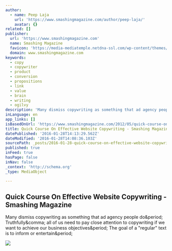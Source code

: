 ```yaml
---
author:
  - name: Peep Laja
    url: 'https://www.smashingmagazine.com/author/peep-laja/'
    avatar: {}
related: []
publisher:
  url: 'https://www.smashingmagazine.com'
  name: Smashing Magazine
  favicon: 'https://media-mediatemple.netdna-ssl.com/wp-content/themes/smashing-magazine/assets/images/favicon.png'
  domain: www.smashingmagazine.com
keywords:
  - copy
  - copywriter
  - product
  - conversion
  - propositions
  - link
  - value
  - brain
  - writing
  - ogilvy
description: 'Many dismiss copywriting as something that ad agency people do. Truthfully, all of us need to pay close attention to copywriting if we want to achieve our business objectives. The goal of a "regular" text is to inform or entertain.'
inLanguage: en
app_links: []
isBasedOnUrl: 'https://www.smashingmagazine.com/2012/05/quick-course-on-effective-website-copywriting/'
title: Quick Course On Effective Website Copywriting - Smashing Magazine
datePublished: '2016-01-28T14:13:29.562Z'
dateModified: '2016-01-28T14:08:36.103Z'
sourcePath: _posts/2016-01-28-quick-course-on-effective-website-copywriting-smashing-mag.md
published: true
inFeed: true
hasPage: false
inNav: false
_context: 'http://schema.org'
_type: MediaObject

---
```

<article style=""><h1>Quick Course On Effective Website Copywriting - Smashing Magazine</h1><p>Many dismiss copywriting as something that ad agency people do&amp;period; Truthfully&amp;comma; all of us need to pay close attention to copywriting if we want to achieve our business objectives&amp;period; The goal of a "regular" text is to inform or entertain&amp;period;</p><img src="https://media-mediatemple.netdna-ssl.com/wp-content/uploads/2012/03/ogilvy-rolls-royce-ad.jpg" /></article>